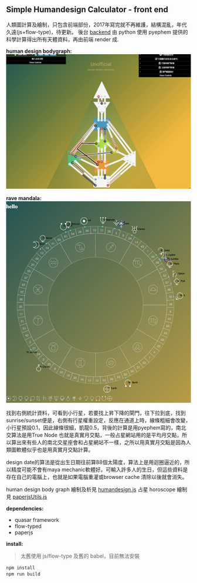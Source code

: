 

## Simple Humandesign Calculator - front end
人類圖計算及繪制，只包含前端部份，2017年寫完就不再維護，結構混亂，年代久遠(js+flow-type)，待更新。 後台 [backend] 由 python 使用 pyephem 提供的科學計算得出所有天體資料，再由前端 render 成.

__human design bodygraph:__
![screen1](./src/assets/hd_screenshot.png)

__rave mandala:__
![screen2](./src/assets/screenshot_horoscope.png)

找到右側統計資料，可看到小行星，若要找上昇下降的閘門，往下拉到底，找到 sunrise/sunset便是，右側有行星權重設定，反應在通道上時，線條粗細會改變，小行星預設0.1，因此線條很細，凱龍0.5，背後的計算是用pyephem寫的，南北交算法是用True Node 也就是真實月交點，一般占星網站用的是平均月交點，所以算出來有些人的南北交星座會和占星網站不一樣，之所以用真實月交點是因為人類圖軟體似乎也是用真實月交點計算。

design date的算法是從出生日期往前算88個太陽度，算法上是用迴圈逼近的，所以精度可能不會有maya mechanic軟體好。可輸入許多人的生日，但這些資料是存在自己的電腦上，也就是如果電腦重灌或browser cache 清除以後就會消失。

human design body graph 繪制及析見 [humandesign.js]
占星 horoscope 繪制見 [paperjsUtils.js]


__dependencies:__
 - quasar framework
 - flow-typed
 - paperjs

__install:__
> 太舊使用 js/flow-type 及舊的 babel，目前無法安裝
```bash
npm install
npm run build
```


[screen1]: src/assets/hd_screenshot.png
[humandesign.js]: src/humandesign.js
[paperjsUtils.js]: src/paperjsUtils.js
[backend]: https://github.com/gordianknotC/humandesign_backend_python












